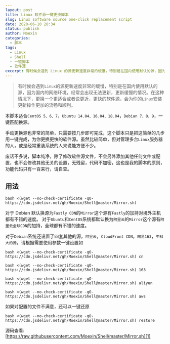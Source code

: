 ```yaml
---
layout: post
title: Linux 软件源一键更换脚本
slug: Linux software source one-click replacement script
date: 2020-06-10 20:34
status: publish
author: Moexin
categories: 
  - 脚本
tags:
  - Linux
  - Shell
  - 一键脚本
  - 软件源
excerpt: 有时候会遇到 Linux 的源更新速度非常的缓慢，特别是在国内使用默认的源，因为国内的网络环境，经常会出现无法更新，更新缓慢的情况。在这种情况下，更换一个更适合或者说更近，更快的软件源，会为你的 Linux 安装更新操作更加的流畅和顺利。
---
```


> 有时候会遇到`Linux`的源更新速度非常的缓慢，特别是在国内使用默认的源，因为国内的网络环境，经常会出现无法更新，更新缓慢的情况。在这种情况下，更换一个更适合或者说更近，更快的软件源，会为你的`Linux`安装更新操作更加的流畅和顺利。

本脚本适合`CentOS 5、6、7`，`Ubuntu 14.04、16.04、18.04`，`Debian 7、8、9`，一键匹配换源。

手动更换源也非常的简单，只需要按几步即可完成，这个脚本只是把这简单的几步用一键完成，为你更换更快的软件源。虽然比较简单，但对管理多台`Linux`服务器的人，或是经常重装系统的人来说能方便不少。

废话不多说，脚本纯净，除了修改软件源文件，不会另外添加其他任何文件或配置，也不会修改其他无关的设置，无残留，代码不加密，这也是我的脚本的原则，功能代码只有一百来行，请自查。

## 用法

```
bash <(wget --no-check-certificate -qO- https://cdn.jsdelivr.net/gh/Moexin/Shell@master/Mirror.sh)
```

对于 Debian 默认换源为`Fastly CDN`的`Mirror`这个源有`Fastly`的加持对境外主机都有不错的速度。 对于`Ubuntu`和`CentOS`系统都默认换为`阿里云`的`Mirror`这个源有`阿里云全球CDN`的加持，全球都有不错的速度。

对于`Debian`系统还设置了四套其他的源，`阿里云`，`CloudFront CDN`，`网易163`，`中科大的源`，请根据需要使用参数一键设置如

```
bash <(wget --no-check-certificate -qO- https://cdn.jsdelivr.net/gh/Moexin/Shell@master/Mirror.sh) cn
```

```
bash <(wget --no-check-certificate -qO- https://cdn.jsdelivr.net/gh/Moexin/Shell@master/Mirror.sh) 163
```

```
bash <(wget --no-check-certificate -qO- https://cdn.jsdelivr.net/gh/Moexin/Shell@master/Mirror.sh) aliyun
```

```
bash <(wget --no-check-certificate -qO- https://cdn.jsdelivr.net/gh/Moexin/Shell@master/Mirror.sh) aws
```

如果对配置的文件不满意，还可以一键还原

```
bash <(wget --no-check-certificate -qO- https://cdn.jsdelivr.net/gh/Moexin/Shell@master/Mirror.sh) restore
```

源码查看:
[https://raw.githubusercontent.com/Moexin/Shell/master/Mirror.sh][1]


  [1]: https://raw.githubusercontent.com/Moexin/Shell/master/Mirror.sh